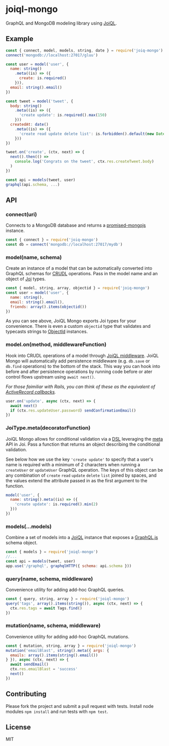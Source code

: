 # joiql-mongo

GraphQL and MongoDB modeling library using [JoiQL](https://github.com/craigspaeth/joiql).

## Example

````javascript
const { connect, model, models, string, date } = require('joiq-mongo')
connect('mongodb://localhost:27017/gluu')

const user = model('user', {
  name: string()
    .meta((is) => ({
      create: is.required()
    })),
  email: string().email()
})

const tweet = model('tweet', {
  body: string()
    .meta((is) => ({
      'create update': is.required().max(150)
    }))
  createdAt: date()
    .meta((is) => ({
      'create read update delete list': is.forbidden().default(new Date())
    }))
})

tweet.on('create', (ctx, next) => {
  next().then(() =>
    console.log('Congrats on the tweet', ctx.res.createTweet.body)
  )
})

const api = models(tweet, user)
graphql(api.schema, ...)
````

## API


### connect(uri)

Connects to a MongoDB database and returns a [promised-mongojs](https://github.com/gordonmleigh/promised-mongo) instance.

````javascript
const { connect } = require('joiq-mongo')
const db = connect('mongodb://localhost:27017/mydb')
````

### model(name, schema)

Create an instance of a model that can be automatically converted into GraphQL schemas for [CRUDL](https://www.wikiwand.com/en/Create,_read,_update_and_delete) operations. Pass in the model name and an object of [Joi](https://github.com/hapijs/joi) types.

````javascript
const { model, string, array, objectid } = require('joiq-mongo')
const user = model('user', {
  name: string(),
  email: string().email(),
  friends: array().items(objectid())
})
````

As you can see above, JoiQL Mongo exports Joi types for your convenience. There is even a custom `objectid` type that validates and typecasts strings to [ObjectId](https://github.com/mongodb/js-bson#objectid) instances.

### model.on(method, middlewareFunction)

Hook into CRUDL operations of a model through [JoiQL middleware](https://github.com/craigspaeth/joiql). JoiQL Mongo will automatically add persistence middleware (e.g. `db.save` or `db.find` operations) to the bottom of the stack. This way you can hook into before and after persistence operations by running code before or ater control flows upstream using `await next()`.

_For those faimiliar with Rails, you can think of these as the equivalent of [ActiveRecord callbacks](http://api.rubyonrails.org/classes/ActiveRecord/Callbacks.html)._

````javascript
user.on('update', async (ctx, next) => {
  await next()
  if (ctx.res.updateUser.password) sendConfirmationEmail()
})
````

### JoiType.meta(decoratorFunction)

JoiQL Mongo allows for conditional validation via a [DSL](https://www.wikiwand.com/en/Domain-specific_language) leveraging the [meta](https://github.com/hapijs/joi/blob/v9.0.4/API.md#anymetameta) API in Joi. Pass a function that returns an object describing the conditional validation.

See below how we use the key `'create update'` to specify that a user's name is required with a minimum of 2 characters when running a `createUser` or `updateUser` GraphQL operation. The keys of this object can be any combination of `create` `read` `update` `delete` `list` joined by spaces, and the values extend the attribute passed in as the first argument to the function.

````javascript
model('user', {
  name: string().meta((is) => ({
    'create update': is.required().min(2)
  }))
})
````

### models(...models)

Combine a set of models into a [JoiQL](https://github.com/craigspaeth/joiql) instance that exposes a [GraphQL.js](https://github.com/graphql/graphql-js) schema object.

````javascript
const { models } = require('joiql-mongo')
//...
const api = models(tweet, user)
app.use('/graphql', graphqlHTTP({ schema: api.schema }))
````

### query(name, schema, middleware)

Convenience utility for adding add-hoc GraphQL queries.

````javascript
const { query, string, array } = require('joiql-mongo')
query('tags', array().items(string()), async (ctx, next) => {
  ctx.res.tags = await Tags.find()
})
````

### mutation(name, schema, middleware)

Convenience utility for adding add-hoc GraphQL mutations.

````javascript
const { mutation, string, array } = require('joiql-mongo')
mutation('emailBlast', string().meta({ args: {
  emails: array().items(string().email())
} }), async (ctx, next) => {
  await sendEmail()
  ctx.res.emailBlast = 'success'
  next()
})
````
## Contributing

Please fork the project and submit a pull request with tests. Install node modules `npm install` and run tests with `npm test`.

## License

MIT
